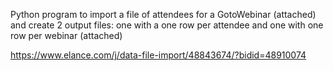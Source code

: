 
Python program to import a file of attendees for a GotoWebinar (attached) and create 2 output files: 
one with a one row per attendee and one with one row per webinar (attached)

https://www.elance.com/j/data-file-import/48843674/?bidid=48910074
